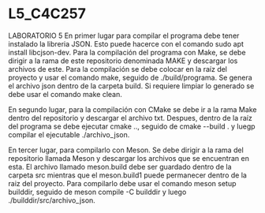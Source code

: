 # L5_C4C257
LABORATORIO 5 
En primer lugar para compilar el programa debe tener instalado la libreria JSON. Esto puede hacerce con el comando sudo apt install libcjson-dev. 
Para la compilación del programa con Make, se debe dirigir a la rama de este repositorio denominada MAKE y descargar los archivos de este. Para la compilación se debe colocar en la raíz del proyecto y usar el comando make, seguido de ./build/programa. Se genera el archivo json dentro de la carpeta build. Si requiere limpiar lo generado se debe usar el comando make clean.

En segundo lugar, para la compilación con CMake se debe ir a la rama Make dentro del repositorio y descargar el archivo txt. Despues, dentro de la raíz del programa se debe ejecutar cmake .., seguido de cmake --build . y luegp compilar el ejecutable ./archivo_json.

En tercer lugar, para compilarlo con Meson. Se debe dirigir a la rama del repositorio llamada Meson y descargar los archivos que se encuentran en esta. El archivo llamado meson.build debe ser guardado dentro de la carpeta src mientras que el meson.build1 puede permanecer dentro de la raiz del proyecto. 
Para compilarlo debe usar el comando meson setup builddir, seguido de meson compile -C builddir y luego ./builddir/src/archivo_json.

